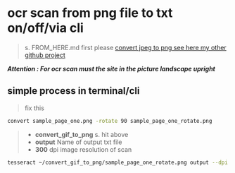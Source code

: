 # ocr scan from png file to txt on/off/via cli

> s. FROM_HERE.md first please
> [convert jpeg to png see here my other github project](https://github.com/MathiasStadler/convert_gif_to_png.git)

***Attention : For ocr scan must the site in the picture landscape upright***

## simple process in terminal/cli

> fix this

```bash
convert sample_page_one.png -rotate 90 sample_page_one_rotate.png
```

> - **convert_gif_to_png** s. hit above
> - **output** Name of output txt file
> - **300** dpi image resolution of scan

```bash
tesseract ~/convert_gif_to_png/sample_page_one_rotate.png output --dpi 300
```
